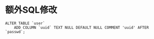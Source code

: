 # 额外SQL修改

```text
ALTER TABLE `user`
	ADD COLUMN `uuid` TEXT NULL DEFAULT NULL COMMENT 'uuid' AFTER `passwd`; 
```


